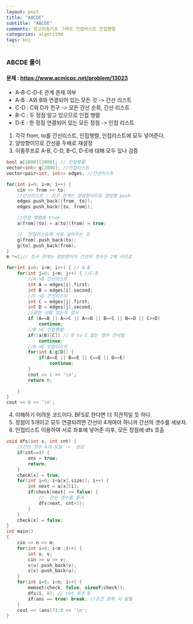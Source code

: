 ```yaml
---
layout: post
title: "ABCDE"
subtitle: "ABCDE"
comments: 알고리즘기초 그래프 인접리스트 인접행렬 
categories: algorithm
tags: boj
---
```


### ABCDE 풀이
#### 문제 : https://www.acmicpc.net/problem/13023

-  A-B-C-D-E 관계 존재 여부 
-  A-B : A와 B와 연결되어 있는 모든 것 -> 간선 리스트
-  C-D : C와  D가 친구 -> 모든 간선 순회, 간선 리스트
-  B-C :  두 정점 알고 있으므로 인접 행렬
-  D-E :  한 정점 연결되어 있는 모든 정점 -> 인접 리스트

1. 각각 from, to를 간선리스트, 인접행렬, 인접리스트에 모두 넣어준다. 
2. 양방향이므로 간선을 두배로 재설정
3. 이중루프로 A-B, C-D, B-C, D-E에 대해 모두 있나 검증

```C++
bool a[2000][2000]; // 인접행렬
vector<int> g[2000]; //인접리스트
vector<pair<int, int>> edges; //간선리스트

for(int i=0; i<m; i++) {
    cin >> from >> to;
    //간선리스트 : 친구 관계는 양방향이므로 양방향 push
    edges.push_back({from, to});
    edges.push_back({to, from});

    //인접 행렬에 true
    a[from][to] = a[to][from] = true;

    //  인접리스트에 서로 넣어주는 것
    g[from].push_back(to);
    g[to].push_back(from);
}
m *=2;// 친구 관계는 양방향이라 간선의 갯수는 2배 이므로

for(int i=0; i<m; i++) { // A-B
    for(int j=0; j<m; j++) { //C-D
        //A->B 간선리스트
        int A = edges[i].first;
        int B = edges[i].second;
        //C->D 간선리스트
        int C = edges[j].first;
        int D = edges[j].second;
        //같은 사람 있는지 검사
        if (A==B || A==C || A==D || B==C || B==D || C==D) 
            continue;
        //B->C 인접행렬
        if(!a[B][C]) // B to C 없는 경우 건너뜀
            continue;
        //D->E 인접리스트
        for(int E:g[D]) {
            if(A==E || B==E || C==E || D==E) 
                continue;
        }
        cout << 1 << '\n';
        return 0;

    }
}
cout << 0 << '\n';
```

4. 이해하기 어려운 코드이다. BFS로 한다면 더 직관적일 듯 하다.
5. 정점이 5개이고 모두 연결되려면 간선이 4개여야 하니까 간선의 갯수를 세보자. 
6. 인접리스트 이용하여 서로 좌표에 넣어준 이후, 모든 정점에 dfs 호출

```C++
void dfs(int x, int cnt) {
    //간선 갯수 4개 도달 ->  성공
    if(cnt==4) {
        ans = true;
        return;
    }
    check[x] = true;
    for(int i=0; i<a[x].size(); i++) {
        int next = a[x][i];
        if(check[next] == false) {
            //  간선 갯수를 증가
            dfs(next, cnt+1);
        }
    }
    check[x] = false;
}
int main()
{
    cin >> n >> m;
    for(int i=0; i<m ;i++) {
        int u, v;
        cin >> u >> v;
        v[u].push_back(v);
        v[v].push_back(u);
    }
    for(int i=0; i<n; i++) {
        memset(check, false, sizeof(check));
        dfs(i, 0); // cnt 최초 0
        if(ans == true) break; //조건 충족 시 탈출 
    }
    cout << (ans)?1:0 << '\n';
}
```

